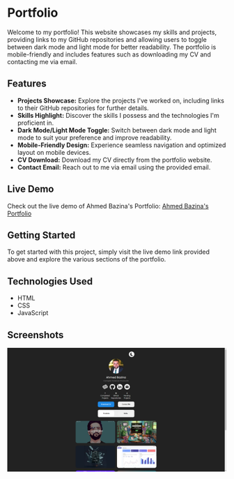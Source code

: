 # Portfolio

Welcome to my portfolio! This website showcases my skills and projects, providing links to my GitHub repositories and allowing users to toggle between dark mode and light mode for better readability. The portfolio is mobile-friendly and includes features such as downloading my CV and contacting me via email.

## Features

- **Projects Showcase:** Explore the projects I've worked on, including links to their GitHub repositories for further details.
- **Skills Highlight:** Discover the skills I possess and the technologies I'm proficient in.
- **Dark Mode/Light Mode Toggle:** Switch between dark mode and light mode to suit your preference and improve readability.
- **Mobile-Friendly Design:** Experience seamless navigation and optimized layout on mobile devices.
- **CV Download:** Download my CV directly from the portfolio website.
- **Contact Email:** Reach out to me via email using the provided email.

## Live Demo

Check out the live demo of Ahmed Bazina's Portfolio: [Ahmed Bazina's Portfolio](https://ahmedbazina.com/)

## Getting Started

To get started with this project, simply visit the live demo link provided above and explore the various sections of the portfolio.

## Technologies Used

- HTML
- CSS
- JavaScript

## Screenshots

![Screenshot](https://github.com/ahmedbazina/Portfolio/raw/main/assets/projects/project-8.png)
